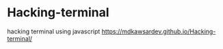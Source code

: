 # Hacking-terminal
hacking terminal using javascript
https://mdkawsardev.github.io/Hacking-terminal/
